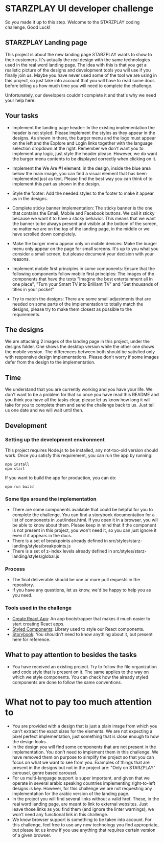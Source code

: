 # STARZPLAY UI developer challenge

So you made it up to this step. Welcome to the STARZPLAY coding challenge. Good Luck!

## STARZPLAY Landing page

This project is about the new landing page STARZPLAY wants to show to their customers. It's actually the real design
with the same technologies used in the real word landing page. The idea with this is that you get a realistic picture
of the designs and development tools you will use if you finally join us. Maybe you have never used some of the tool
we are using in this project, so just take into account that you will have to read some docs before telling us how much
time you will need to complete the challenge.

Unfortunately, our developers couldn't complete it and that's why we need your help here.

## Your tasks

- Implement the landing page header: In the existing implementation the header is not styled. Please implement the
styles as they appear in the designs. As shown in there, the burger menu and the logo must appear on the left and the
Explore and Login links together with the language selection dropdown at the right. Remember we don't want you to
implement any logic, just style the header please. However, we do want the burger menu contents to be displayed
correctly when clicking on it.

- Implement the We Are #1 element: in the design, inside the blue area below the main image, you can find a visual
element that has been implemented just as text. Please find the best way you can think of to implement this part as
shown in the design.

- Style the footer: Add the needed styles to the footer to make it appear as in the designs.

- Complete sticky banner implementation: The sticky banner is the one that contains the Email, Mobile and Facebook
buttons. We call it sticky because we want it to have a sticky behavior. This means that we want the banner to be
always present and visible at the bottom of the screen, no matter we are on the top of the landing page, in the middle
or we have scrolled down completely.

- Make the burger menu appear only on mobile devices: Make the burger menu only appear on the page for small screens.
It's up to you what you consider a small screen, but please document your decision with your reasons.

- Implement mobile first principles in some components: Ensure that the following components follow mobile first
principles: The images of the components that have the texts "Imagine the best entertainment all in one place", "Turn
your Smart TV into Brilliant TV" and "Get thousands of titles in your pocket"

- Try to match the designs: There are some small adjustments that are needed on some parts of the implementation to
totally match the designs, please try to make them closest as possible to the requirements.

## The designs

We are attaching 2 images of the landing page in this project, under the designs folder. One shows the desktop version
while the other one shows the mobile version. The differences between both should be satisfied only with responsive
design implementations. Please don't worry if some images defer from the design to the implementation.

## Time

We understand that you are currently working and you have your life. We don't want to be a problem for that so once
you have read this README and you think you have all the tasks clear, please let us know how long it will take for you
to complete them and send the challenge back to us. Just tell us one date and we will wait until then.

## Development

### Setting up the development environment

This project requires Node.js to be installed, any not-too-old version should work. Once you satisfy this requirement,
you can run the app by running:

```
npm install
npm start
```

If you want to build the app for production, you can do:

```
npm run build
```

### Some tips around the implementation

- There are some components available that could be helpful for you to complete the challenge. You can find a storybook
documentation for a list of components in .out/index.html. If you open it in a browser, you will be able to know about
them. Please keep in mind that if the component is not present in this project, you won't need it, so you can just
ignore it even if it appears in the docs.
- There is a set of breakpoints already defined in src/styles/starz-landing/styles/breakpoints.js
- There is a set of z-index levels already defined in src/styles/starz-landing/styles/global.js
    
### Process

- The final deliverable should be one or more pull requests in the repository.
- If you have any questions, let us know, we'd be happy to help you as you need.

### Tools used in the challenge

- [Create React App](https://create-react-app.dev/): An app bootstrapper that makes it much easier to start creating React apps.
- [Styled Components](https://www.styled-components.com/): Library used to style our React components.
- [Storybook](https://storybook.js.org/): You shouldn't need to know anything about it, but present here for reference.

## What to pay attention to besides the tasks

- You have received an existing project. Try to follow the file organization and code style that is present on it. The
same applies to the way on which we style components. You can check how the already styled components are done to follow
the same conventions.

# What not to pay too much attention to

- You are provided with a design that is just a plain image from which you can't extract the exact sizes for the
elements. We are not expecting a pixel perfect implementation, just something that is close enough to how the design
looks.
- In the design you will find some components that are not present in the implementation. You don't need to implement
them in this challenge. We have removed them on purpose to simplify the project so that you can focus on what we want to
see from you. Examples of things that are present in the designs but not in the project are: "Only on STARZPLAY"
carousel, genre based carousel.
- For us multi-language support is super important, and given that we operate in several arabic speaking countries
implementing right-to-left designs is key. However, for this challenge we are not requesting any implementation for the
arabic version of the landing page.
- In the project you will find several links without a valid href. These, in the real word landing page, are meant to
link to external websites. Just leave those links as you find them (and ignore the linter warnings), we won't need any
functional link in this challenge.
- We know browser support is something to be taken into account. For this challenge, feel free to use any new technology
you find appropriate, but please let us know if you use anything that requires certain version of a given browser.
